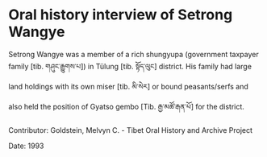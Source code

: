 # Oral history interview of Setrong Wangye  
Setrong Wangye was a member of a rich shungyupa (government taxpayer family [tib. གཤུང་རྒྱུགས་པ]) in Tülung [tib. སྟོད་ལུང] district. His family had large land holdings with its own miser [tib. མི་སེར] or bound peasants/serfs and also held the position of Gyatso gembo [Tib. རྒྱ་མཚོ་རྒན་པོ] for the district. 

Contributor: Goldstein, Melvyn C. - Tibet Oral History and Archive Project  

Date:
1993  

